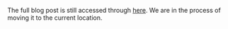 The full blog post is still accessed through [here](https://www.1onepsilon.com/single-post/2018/09/13/May-the-Odds-Be-Ever-In-Your-Favor). We are in the process of moving it to the current location.